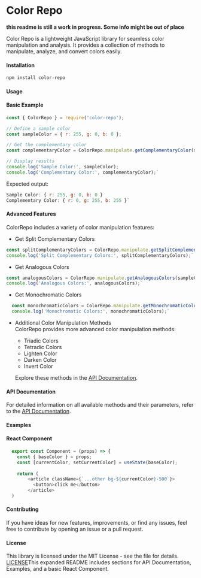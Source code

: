 # Color Repo
**this readme is still a work in progress. Some info might be out of place**

Color Repo is a lightweight JavaScript library for seamless color manipulation and analysis. It provides a collection of methods to manipulate, analyze, and convert colors easily.

#### Installation

```bash
npm install color-repo
```
#### Usage

#### Basic Example



```javascript
const { ColorRepo } = require('color-repo');

// Define a sample color
const sampleColor = { r: 255, g: 0, b: 0 };

// Get the complementary color
const complementaryColor = ColorRepo.manipulate.getComplementaryColor(sampleColor);

// Display results
console.log('Sample Color:', sampleColor);
console.log('Complementary Color:', complementaryColor);`
```

Expected output:

``` javascript
Sample Color: { r: 255, g: 0, b: 0 }
Complementary Color: { r: 0, g: 255, b: 255 }`
```
#### Advanced Features

ColorRepo includes a variety of color manipulation features:

- Get Split Complementary Colors

``` javascript
const splitComplementaryColors = ColorRepo.manipulate.getSplitComplementaryColors(sampleColor);
console.log('Split Complementary Colors:', splitComplementaryColors);`
```
- Get Analogous Colors

```javascript
const analogousColors = ColorRepo.manipulate.getAnalogousColors(sampleColor);
console.log('Analogous Colors:', analogousColors);`
```
- Get Monochromatic Colors

  
```javascript
  const monochromaticColors = ColorRepo.manipulate.getMonochromaticColors(sampleColor, 5);
  console.log('Monochromatic Colors:', monochromaticColors);`
```
- Additional Color Manipulation Methods  
  ColorRepo provides more advanced color manipulation methods:

  - Triadic Colors
  - Tetradic Colors
  - Lighten Color
  - Darken Color
  - Invert Color

  Explore these methods in the [API Documentation](https://color-repo.vercel.app/).

#### API Documentation

For detailed information on all available methods and their parameters, refer to the [API Documentation](https://color-repo.vercel.app/).

#### Examples

#### React Component
```javascript
  export const Component = (props) => {
    const { baseColor } = props;
    const [currentColor, setCurrentColor] = useState(baseColor);
  
    return (
        <article className={`...other bg-${currentColor}-500`}>
          <button>click me</button>
        </article>
  )
```
  

#### Contributing

If you have ideas for new features, improvements, or find any issues, feel free to contribute by opening an issue or a pull request.

#### License

This library is licensed under the MIT License - see the file for details. [LICENSE](https://opensource.org/license/mit/)This expanded README includes sections for API Documentation, Examples, and a basic React Component.
